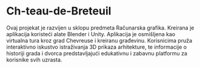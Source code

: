 # Ch-teau-de-Breteuil

Ovaj projekat je razvijen u sklopu predmeta Računarska grafika. Kreirana je aplikacija koristeći alate Blender i Unity. Aplikacija je osmišljena kao virtualna tura kroz grad Chevreuse i kreiranu građevinu. Korisnicima pruža interaktivno iskustvo istraživanja 3D prikaza arhitekture, te informacije o historiji grada i dvorca predstavljajući edukativnu i zabavnu platformu za korisnike svih uzrasta.
